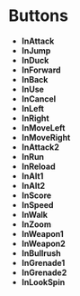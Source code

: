 # Buttons
* **InAttack**
* **InJump**
* **InDuck**
* **InForward**
* **InBack**
* **InUse**
* **InCancel**
* **InLeft**
* **InRight**
* **InMoveLeft**
* **InMoveRight**
* **InAttack2**
* **InRun**
* **InReload**
* **InAlt1**
* **InAlt2**
* **InScore**
* **InSpeed**
* **InWalk**
* **InZoom**
* **InWeapon1**
* **InWeapon2**
* **InBullrush**
* **InGrenade1**
* **InGrenade2**
* **InLookSpin**
